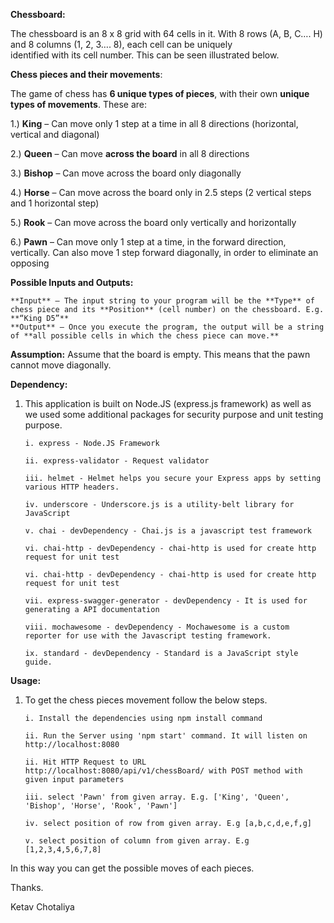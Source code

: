 **Chessboard:**

The	chessboard	is	an	8	x 8	grid with	64	cells in	it.
With	8	rows	(A,	B,	C….	H)	and	8	columns	(1,	2,	3….	8),	each	cell	can	be	uniquely	
identified	with	its	cell number.	This	can	be	seen	illustrated	below.
 

**Chess pieces and their movements**:

The game of chess has **6 unique types of pieces**, with their own **unique types of movements**. These are: 

1.)  **King** – Can move only 1 step at a time in all 8 directions (horizontal, vertical and diagonal)

2.)  **Queen** – Can move **across the board** in all 8 directions

3.)  **Bishop** – Can move across the board only diagonally

4.)  **Horse** – Can move across the board only in 2.5 steps (2 vertical steps and 1 horizontal step)

5.)  **Rook** – Can move across the board only vertically and horizontally 

6.)  **Pawn** – Can move only 1 step at a time, in the forward direction, vertically. Can also move 1 step forward diagonally, in order to eliminate an opposing

**Possible Inputs and Outputs:**

    **Input** – The input string to your program will be the **Type** of chess piece and its **Position** (cell number) on the chessboard. E.g. **“King D5”**
    **Output** – Once you execute the program, the output will be a string of **all possible cells in which the chess piece can move.**
    
**Assumption:**
    Assume that the board is empty. This means that the pawn cannot move diagonally.
    
**Dependency:** 

1. This application is built on Node.JS (express.js framework) as well as we used some additional packages for security purpose and unit testing purpose.
    
    `i. express - Node.JS Framework`
    
    `ii. express-validator - Request validator`
    
    `iii. helmet - Helmet helps you secure your Express apps by setting various HTTP headers.`
    
    `iv. underscore - Underscore.js is a utility-belt library for JavaScript`
    
    `v. chai - devDependency - Chai.js is a javascript test framework`
    
    `vi. chai-http - devDependency - chai-http is used for create http request for unit test`
    
    `vi. chai-http - devDependency - chai-http is used for create http request for unit test`
    
    `vii. express-swagger-generator - devDependency - It is used for generating a API documentation`
    
    `viii. mochawesome - devDependency - Mochawesome is a custom reporter for use with the Javascript testing framework.`
    
    `ix. standard - devDependency - Standard is a JavaScript style guide.`
    
**Usage:** 

1. To get the chess pieces movement follow the below steps.

    `i. Install the dependencies using npm install command`
    
    `ii. Run the Server using 'npm start' command. It will listen on http://localhost:8080`
    
    `ii. Hit HTTP Request to URL http://localhost:8080/api/v1/chessBoard/ with POST method with given input parameters`  
    
    `iii. select 'Pawn' from given array. E.g. ['King', 'Queen', 'Bishop', 'Horse', 'Rook', 'Pawn']`
    
    `iv. select position of row from given array. E.g [a,b,c,d,e,f,g]`
    
    `v. select position of column from given array. E.g [1,2,3,4,5,6,7,8]`
    

In this way you can get the possible moves of each pieces.

Thanks.

Ketav Chotaliya
